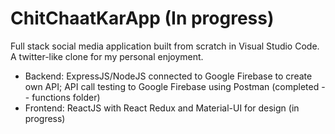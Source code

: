 # ChitChaatKarApp (In progress)
Full stack social media application built from scratch in Visual Studio Code. A twitter-like clone for my personal enjoyment.
* Backend: ExpressJS/NodeJS connected to Google Firebase to create own API; API call testing to Google Firebase using Postman (completed -- functions folder)
* Frontend: ReactJS with React Redux and Material-UI for design (in progress)
